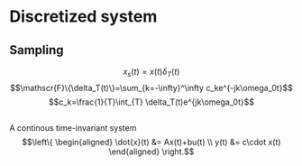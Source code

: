 # Discretized system
## Sampling
$$x_s(t)=x(t)\delta_T(t)$$
$$\mathscr{F}\{\delta_T(t)\}=\sum_{k=-\infty}^\infty c_ke^{-jk\omega_0t}$$
$$c_k=\frac{1}{T}\int_{T} \delta_T(t)e^{jk\omega_0t}$$
## 
A continous time-invariant system
$$\left\{ \begin{aligned} 
\dot{x}(t) &= Ax(t)+bu(t)
\\ 
y(t) &= c\cdot x(t)
\end{aligned} \right.$$
